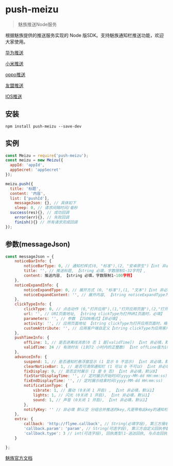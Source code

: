 # push-meizu

> 魅族推送Node服务

根据魅族提供的推送服务实现的 Node 版SDK。支持魅族通知栏推送功能，欢迎大家使用。

[华为推送](https://www.npmjs.com/package/push-huawei)

[小米推送](https://www.npmjs.com/package/push-xiaomi)

[oppo推送](https://www.npmjs.com/package/push-oppo)

[友盟推送](https://www.npmjs.com/package/push-umeng)

[IOS推送](https://www.npmjs.com/package/push-ios)

## 安装
```
npm install push-meizu --save-dev
```

## 实例
```javascript
const Meizu = require('push-meizu');
const meizu = new Meizu({
  appId: 'appId',
  appSecret: 'appSecret'
});

meizu.push({
  title: '标题',
  content: '内容',
  list: ['pushId'], 
	messageJson: {}, // 具体如下
	sleep: 0, // 请求间隔时间/毫秒
  success(res){}, // 成功回调
	error(err){}, // 失败回调
	finish(){} // 所有请求完成回调
});
```

## 参数(messageJson)
```js
const messageJson = {
	noticeBarInfo: {
		noticeBarType: 0, // 通知栏样式(0, "标准"),(2, "安卓原生")【int 非必填，值为0】
		title: '', // 推送标题, 【string 必填，字数限制1~32字符】,
		content: 推送内容, 【string 必填，字数限制1~100字符】
	},
	noticeExpandInfo: {
		noticeExpandType: 0, // 展开方式 (0, "标准"),(1, "文本")【int 非必填，值为0、1】
		noticeExpandContent: '', // 展开内容, 【string noticeExpandType为文本时，必填】
	},
	clickTypeInfo: {
		clickType: 0, // 点击动作 (0,"打开应用"),(1,"打开应用页面"),(2,"打开URI页面"),(3, "应用客户端自定义")【int 非必填,默认为0】
		url: '', // URI页面地址, 【string clickType为打开URI页面时，必填】
		parameters: '', // 参数 【JSON格式】【非必填】,
		activity: '', // 应用页面地址 【string clickType为打开应用页面时，格式 pkg.activity eg: com.meizu.upspushdemo.TestActivity 必填】
		customAttribute: '', // 应用客户端自定义【string clickType为应用客户端自定义时，必填， 输入长度为1000字节以内】
	},
	pushTimeInfo: {
		offLine: 1, // 是否进离线消息(0 否 1 是[validTime]) 【int 非必填，默认值为1】
		validTime: 24 // 有效时长 (1到72 小时内的正整数) 【int offLine值为1时，必填，默认24
	},
	advanceInfo: {
		suspend: 1, // 是否通知栏悬浮窗显示 (1 显示 0 不显示) 【int 非必填，默认1】
		clearNoticeBar: 1, // 是否可清除通知栏 (1 可以 0 不可以) 【int 非必填，默认1】
		fixDisplay: 0, // 是否定时展示 (1 是 0 否) 【int 非必填，默认0】
		fixStartDisplayTime: '', // 定时展示开始时间(yyyy-MM-dd HH:mm:ss) 【str 非必填】
		fixEndDisplayTime: '', // 定时展示结束时间(yyyy-MM-dd HH:mm:ss) 【str 非必填】
		notificationType: {
			vibrate: 1, // 震动 (0关闭 1 开启) , 【int 非必填，默认1】
			lights: 1, // 闪光 (0关闭 1 开启), 【int 非必填，默认1】
			sound: 1, // 声音 (0关闭 1 开启), 【int 非必填，默认1】	
		},
		notifyKey: '' // 非必填 默认空 分组合并推送的key,凡是带有此key的通知栏消息只会显示最后到达的一条。由数字([0-9]), 大小写字母([a-zA-Z]), 下划线(_)和中划线(-)组成,长度不大于8个字符
	},
	extra: {
		callback: 'http://flyme.callback', // String(必填字段), 第三方接收回执的Http接口, 最大长度128字节
		'callback.param': 'param', // String(可选字段), 第三方自定义回执参数, 最大长度64字节
		'callback.type': 3 // int(可选字段), 回执类型(1-送达回执, 与点击回执), 默认3
	}

};
```


[魅族官方文档](http://open.res.flyme.cn/fileserver/upload/file/201803/be1f71eac562497f92b42c750196a062.pdf)